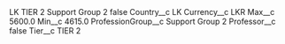 <?xml version="1.0" encoding="UTF-8"?>
<CustomMetadata xmlns="http://soap.sforce.com/2006/04/metadata" xmlns:xsi="http://www.w3.org/2001/XMLSchema-instance" xmlns:xsd="http://www.w3.org/2001/XMLSchema">
    <label>LK TIER 2 Support Group 2</label>
    <protected>false</protected>
    <values>
        <field>Country__c</field>
        <value xsi:type="xsd:string">LK</value>
    </values>
    <values>
        <field>Currency__c</field>
        <value xsi:type="xsd:string">LKR</value>
    </values>
    <values>
        <field>Max__c</field>
        <value xsi:type="xsd:double">5600.0</value>
    </values>
    <values>
        <field>Min__c</field>
        <value xsi:type="xsd:double">4615.0</value>
    </values>
    <values>
        <field>ProfessionGroup__c</field>
        <value xsi:type="xsd:string">Support Group 2</value>
    </values>
    <values>
        <field>Professor__c</field>
        <value xsi:type="xsd:boolean">false</value>
    </values>
    <values>
        <field>Tier__c</field>
        <value xsi:type="xsd:string">TIER 2</value>
    </values>
</CustomMetadata>
